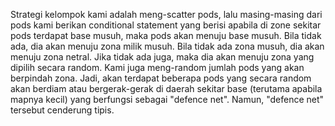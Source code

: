 Strategi kelompok kami adalah meng-scatter pods, lalu masing-masing dari pods kami berikan conditional statement yang berisi apabila di zone sekitar pods terdapat base musuh, maka pods akan menuju base musuh. Bila tidak ada, dia akan menuju zona milik musuh. Bila tidak ada zona musuh, dia akan menuju zona netral. Jika tidak ada juga, maka dia akan menuju zona yang dipilih secara random. Kami juga meng-random jumlah pods yang akan berpindah zona. Jadi, akan terdapat beberapa pods yang secara random akan berdiam atau bergerak-gerak di daerah sekitar base (terutama apabila mapnya kecil) yang berfungsi sebagai "defence net". Namun, "defence net" tersebut cenderung tipis.
